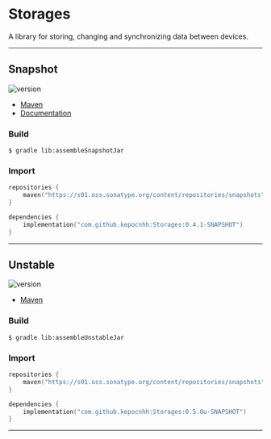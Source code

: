 # Storages
A library for storing, changing and synchronizing data between devices.

---

## Snapshot

![version](https://img.shields.io/static/v1?label=version&message=0.4.1-SNAPSHOT&labelColor=212121&color=2962ff&style=flat)

- [Maven](https://s01.oss.sonatype.org/content/repositories/snapshots/com/github/kepocnhh/Storages/0.4.1-SNAPSHOT)
- [Documentation](https://StanleyProjects.github.io/Storages/doc/0.4.1-SNAPSHOT)

### Build
```
$ gradle lib:assembleSnapshotJar
```

### Import
```kotlin
repositories {
    maven("https://s01.oss.sonatype.org/content/repositories/snapshots")
}

dependencies {
    implementation("com.github.kepocnhh:Storages:0.4.1-SNAPSHOT")
}
```

---

## Unstable

![version](https://img.shields.io/static/v1?label=version&message=0.5.0u-SNAPSHOT&labelColor=212121&color=2962ff&style=flat)

- [Maven](https://s01.oss.sonatype.org/content/repositories/snapshots/com/github/kepocnhh/Storages/0.5.0u-SNAPSHOT)

### Build
```
$ gradle lib:assembleUnstableJar
```

### Import
```kotlin
repositories {
    maven("https://s01.oss.sonatype.org/content/repositories/snapshots")
}

dependencies {
    implementation("com.github.kepocnhh:Storages:0.5.0u-SNAPSHOT")
}
```

---
